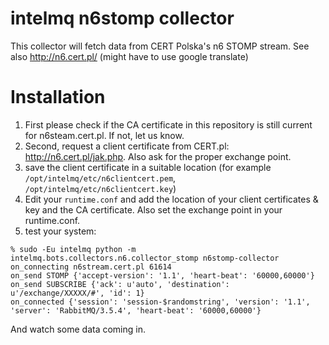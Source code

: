 # intelmq n6stomp collector

This collector will fetch data from CERT Polska's n6 STOMP stream.
See also http://n6.cert.pl/
(might have to use google translate)


# Installation

  1. First please check if the CA certificate in this repository is still current for n6steam.cert.pl. If not, let us know.
  2. Second, request a client certificate from CERT.pl: http://n6.cert.pl/jak.php. Also ask for the proper exchange point.
  3. save the client certificate in a suitable location (for example `/opt/intelmq/etc/n6clientcert.pem`,  `/opt/intelmq/etc/n6clientcert.key`)
  4. Edit your `runtime.conf` and add the location of your client certificates & key and the CA certificate. Also set the exchange point 
in your runtime.conf.
  5. test your system:
```
% sudo -Eu intelmq python -m intelmq.bots.collectors.n6.collector_stomp n6stomp-collector
on_connecting n6stream.cert.pl 61614
on_send STOMP {'accept-version': '1.1', 'heart-beat': '60000,60000'}
on_send SUBSCRIBE {'ack': u'auto', 'destination': u'/exchange/XXXXX/#', 'id': 1}
on_connected {'session': 'session-$randomstring', 'version': '1.1', 'server': 'RabbitMQ/3.5.4', 'heart-beat': '60000,60000'}

```
And watch some data coming in.






